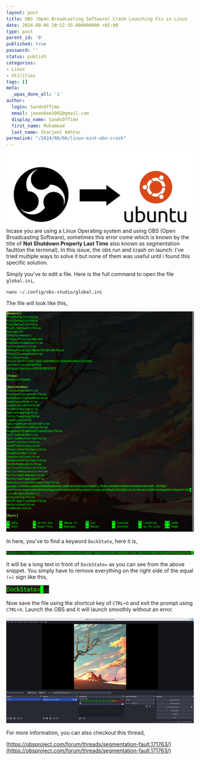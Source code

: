 ```yaml
---
layout: post
title: OBS (Open Broadcasting Software) Crash Launching Fix in Linux
date: 2024-08-06 20:52:55.000000000 +05:00
type: post
parent_id: '0'
published: true
password: ''
status: publish
categories:
- Linux
- Utilities
tags: []
meta:
  _wpas_done_all: '1'
author:
  login: SandsOfTime
  email: janeebee1092@gmail.com
  display_name: SandsOfTime
  first_name: Muhammad
  last_name: Sharjeel Akhtar
permalink: "/2024/08/06/linux-mint-obs-crash"
---
```

![5](/assets/images/clt/linux-mint-obs-crash/5.png)
Incase you are using a Linux Operating system and using OBS (Open Broadcasting Software), sometimes this error come which is known by the title of **Not Shutdown Properly Last Time** also known as segmentation fault(on the terminal). In this issue, the obs run and crash on launch. I've tried multiple ways to solve it but none of them was useful until i found this specific solution. 

Simply you've to edit a file. Here is the full command to open the file `global.ini`,

```
nano ~/.config/obs-studio/global.ini
```
  
The file will look like this,

![1](/assets/images/clt/linux-mint-obs-crash/1.png)

In here, you've to find a keyword `DockState`, here it is, 

![2](/assets/images/clt/linux-mint-obs-crash/2.png)

It will be a long text in front of `DockState=` as you can see from the above snippet. You simply have to remove everything on the right side of the equal `(=)` sign like this,

![3](/assets/images/clt/linux-mint-obs-crash/3.png)

Now save the file using the shortcut key of `CTRL+O` and exit the prompt using `CTRL+X`. Launch the OBS and it will launch smoothly without an error.

![4](/assets/images/clt/linux-mint-obs-crash/4.png)

For more information, you can also checkout this thread, 

[https://obsproject.com/forum/threads/segmentation-fault.171763/](https://obsproject.com/forum/threads/segmentation-fault.171763/)
